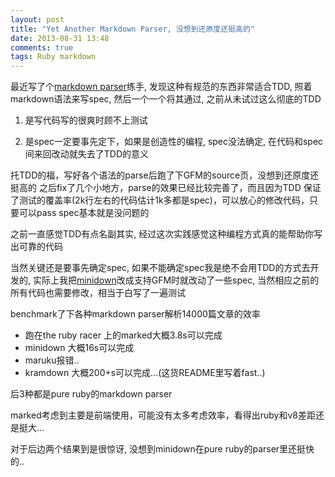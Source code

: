 ```yaml
---
layout: post
title: "Yet Another Markdown Parser, 没想到还原度还挺高的"
date: 2013-08-31 13:48
comments: true
tags: Ruby markdown
---
```


最近写了个[markdown parser][minidown]练手, 发现这种有规范的东西非常适合TDD, 照着markdown语法来写spec, 然后一个一个将其通过, 之前从未试过这么彻底的TDD


1. 是写代码写的很爽时顾不上测试

2. 是spec一定要事先定下，如果是创造性的编程, spec没法确定, 在代码和spec间来回改动就失去了TDD的意义

托TDD的福，写好各个语法的parse后跑了下GFM的source页，没想到还原度还挺高的
之后fix了几个小地方，parse的效果已经比较完善了，而且因为TDD 保证了测试的覆盖率(2k行左右的代码估计1k多都是spec)，可以放心的修改代码，只要可以pass spec基本就是没问题的

之前一直感觉TDD有点名副其实, 经过这次实践感觉这种编程方式真的能帮助你写出可靠的代码

当然关键还是要事先确定spec, 如果不能确定spec我是绝不会用TDD的方式去开发的, 实际上我把[minidown][minidown]改成支持GFM时就改动了一些spec, 当然相应之前的所有代码也需要修改，相当于白写了一遍测试


benchmark了下各种markdown parser解析14000篇文章的效率

* 跑在the ruby racer 上的marked大概3.8s可以完成
* minidown 大概16s可以完成
* maruku报错..
* kramdown 大概200+s可以完成...(这货README里写着fast..)

后3种都是pure ruby的markdown parser

marked考虑到主要是前端使用，可能没有太多考虑效率，看得出ruby和v8差距还是挺大...

对于后边两个结果到是很惊讶, 没想到minidown在pure ruby的parser里还挺快的..


[minidown]: https://github.com/jjyr/minidown
